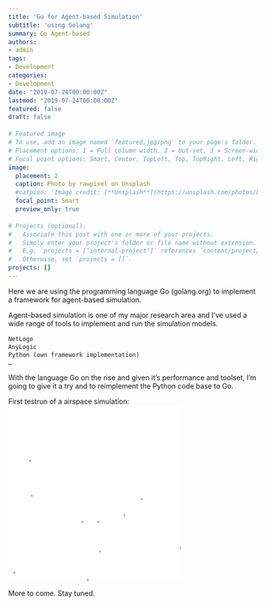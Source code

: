 ```yaml
---
title: 'Go for Agent-based Simulation'
subtitle: 'using Golang'
summary: Go Agent-based
authors:
- admin
tags:
- Development
categories:
- Development
date: "2019-07-24T00:00:00Z"
lastmod: "2019-07-24T00:00:00Z"
featured: false
draft: false

# Featured image
# To use, add an image named `featured.jpg/png` to your page's folder.
# Placement options: 1 = Full column width, 2 = Out-set, 3 = Screen-width
# Focal point options: Smart, Center, TopLeft, Top, TopRight, Left, Right, BottomLeft, Bottom, BottomRight
image:
  placement: 2
  caption: Photo by rawpixel on Unsplash
  #catpion: 'Image credit: [**Unsplash**](https://unsplash.com/photos/CpkOjOcXdUY)'
  focal_point: Smart
  preview_only: true

# Projects (optional).
#   Associate this post with one or more of your projects.
#   Simply enter your project's folder or file name without extension.
#   E.g. `projects = ["internal-project"]` references `content/project/deep-learning/index.md`.
#   Otherwise, set `projects = []`.
projects: []
---
```


Here we are using the programming language Go (golang.org) to implement a framework for agent-based simulation.

Agent-based simulation is one of my major research area and I’ve used a wide range of tools to implement and run the simulation models.

    NetLogo
    AnyLogic
    Python (own framework implementation)
    …

With the language Go on the rise and given it’s performance and toolset, I’m going to give it a try and to reimplement the Python code base to Go.

First testrun of a airspace simulation: 
<img src="testrun.gif" width="70%">

More to come. Stay tuned.